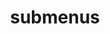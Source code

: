 ---
layout: page
title: submenus
nav: true
nav_order: 4
dropdown: true
children:
    - title: publications
      permalink: /publications/
    - title: divider
    - title: projects
      permalink: /projects/
---